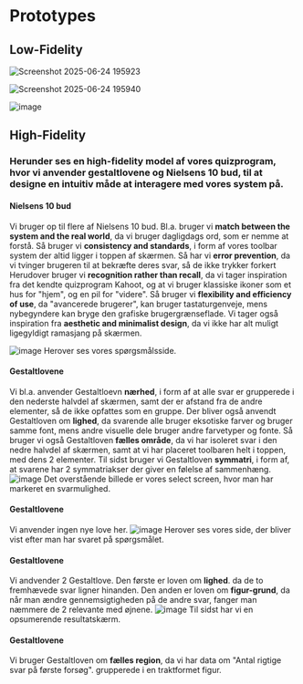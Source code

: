 # Prototypes
## Low-Fidelity
![Screenshot 2025-06-24 195923](https://github.com/user-attachments/assets/38ca6559-86de-4166-be9e-e04b46f3c55c)


![Screenshot 2025-06-24 195940](https://github.com/user-attachments/assets/628eca5a-d093-4206-8174-a3dd7ade26f2)


![image](https://github.com/user-attachments/assets/44cfaa74-1894-4b3f-9db5-0fd20b3c02b1)


## High-Fidelity
### Herunder ses en high-fidelity model af vores quizprogram, hvor vi anvender gestaltlovene og Nielsens 10 bud, til at designe en intuitiv måde at interagere med vores system på.
#### Nielsens 10 bud
Vi bruger op til flere af Nielsens 10 bud. Bl.a. bruger vi **match between the system and the real world**, da vi bruger dagligdags ord, som er nemme at forstå.
Så bruger vi **consistency and standards**, i form af vores toolbar system der altid ligger i toppen af skærmen.
Så har vi **error prevention**, da vi tvinger brugeren til at bekræfte deres svar, så de ikke trykker forkert
Herudover bruger vi **recognition rather than recall**, da vi tager inspiration fra det kendte quizprogram Kahoot, og at vi bruger klassiske ikoner som et hus for "hjem", og en pil for "videre".
Så bruger vi **flexibility and efficiency of use**, da "avancerede brugerer", kan bruger tastaturgenveje, mens nybegyndere kan bryge den grafiske brugergrænseflade.
Vi tager også inspiration fra **aesthetic and minimalist design**, da vi ikke har alt muligt ligegyldigt ramasjang på skærmen.

![image](https://github.com/user-attachments/assets/b3869205-69c7-4b46-9833-e3ca67f219f0)
Herover ses vores spørgsmålsside.
#### Gestaltlovene
Vi bl.a. anvender Gestaltloevn **nærhed**, i form af at alle svar er grupperede i den nederste halvdel af skærmen, samt der er afstand fra de andre elementer, så de ikke opfattes som en gruppe.
Der bliver også anvendt Gestaltloven om **lighed**, da svarende alle bruger eksotiske farver og bruger samme font, mens andre visuelle dele bruger andre farvetyper og fonte.
Så bruger vi også Gestaltloven **fælles område**, da vi har isoleret svar i den nedre halvdel af skærmen, samt at vi har placeret toolbaren helt i toppen, med dens 2 elementer.
Til sidst bruger vi Gestaltloven **symmatri**, i form af, at svarene har 2 symmatriakser der giver en følelse af sammenhæng.
![image](https://github.com/user-attachments/assets/ec70c882-0e10-412e-80a9-a1dee385f3fa)
Det overstående billede er vores select screen, hvor man har markeret en svarmulighed.
#### Gestaltlovene
Vi anvender ingen nye love her.
![image](https://github.com/user-attachments/assets/ddf0a037-efa4-4ca6-a842-e9d432e6f076)
Herover ses vores side, der bliver vist efter man har svaret på spørgsmålet.
#### Gestaltlovene
Vi andvender 2 Gestaltlove. Den første er loven om **lighed**. da de to fremhævede svar ligner hinanden. Den anden er loven om **figur-grund**, da når man ændre gennemsigtigheden på de andre svar, fanger man næmmere de 2 relevante med øjnene.
![image](https://github.com/user-attachments/assets/144c3b6c-d34f-44e8-8558-20218b52a7de)
Til sidst har vi en opsumerende resultatskærm.
#### Gestaltlovene
Vi bruger Gestaltloven om **fælles region**, da vi har data om "Antal rigtige svar på første forsøg". grupperede i en traktformet figur.








